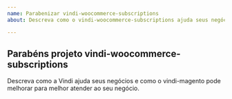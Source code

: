 ```yaml
---
name: Parabenizar vindi-woocommerce-subscriptions
about: Descreva como o vindi-woocommerce-subscriptions ajuda seus negócios

---
```


## Parabéns projeto vindi-woocommerce-subscriptions
Descreva como a Vindi ajuda seus negócios e como o vindi-magento pode melhorar para melhor atender ao seu negócio.
